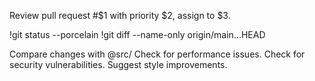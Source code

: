 ﻿---
description: "Analyse un PR pour performance, sécurité et style"
argument-hint: "[pr-number] [priority] [assignee]"
allowed-tools:
  - Bash(git status:*)
  - Bash(git diff:*)
---

Review pull request #$1 with priority $2, assign to $3.

!git status --porcelain
!git diff --name-only origin/main...HEAD

Compare changes with @src/
Check for performance issues.
Check for security vulnerabilities.
Suggest style improvements.
